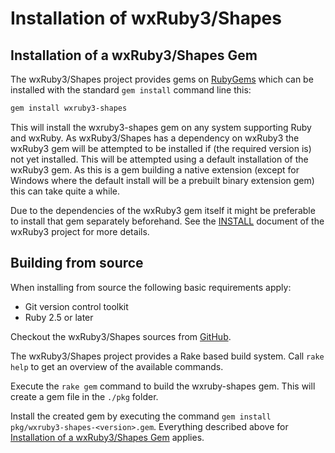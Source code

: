 <!--
# @markup markdown
-->

# Installation of wxRuby3/Shapes

## Installation of a wxRuby3/Shapes Gem

The wxRuby3/Shapes project provides gems on [RubyGems](https://rubygems.org) which can be installed with the
standard `gem install` command line this:

```sh
gem install wxruby3-shapes
 ```

This will install the wxruby3-shapes gem on any system supporting Ruby and wxRuby.
As wxRuby3/Shapes has a dependency on wxRuby3 the wxRuby3 gem will be attempted to be installed if (the required version is) 
not yet installed. This will be attempted using a default installation of the wxRuby3 gem. As this is a gem building 
a native extension (except for Windows where the default install will be a prebuilt binary extension gem) this can take quite a
while. 

Due to the dependencies of the wxRuby3 gem itself it might be preferable to install that gem separately beforehand. See the
[INSTALL](https://github.com/mcorino/wxRuby3/blob/master/INSTALL.md) document of the wxRuby3 project for more details.

## Building from source

When installing from source the following basic requirements apply:

- Git version control toolkit
- Ruby 2.5 or later

Checkout the wxRuby3/Shapes sources from [GitHub](https://github.com/mcorino/wxRuby3-shapes).

The wxRuby3/Shapes project provides a Rake based build system. Call `rake help` to get an overview of the available commands.

Execute the `rake gem` command to build the wxruby-shapes gem. This will create a gem file in the `./pkg` folder.

Install the created gem by executing the command `gem install pkg/wxruby3-shapes-<version>.gem`. Everything described 
above for [Installation of a wxRuby3/Shapes Gem](#installation-of-a-wxruby3shapes-gem) applies.
